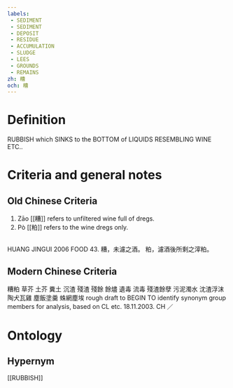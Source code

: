 ```yaml
---
labels: 
 - SEDIMENT
 - SEDIMENT
 - DEPOSIT
 - RESIDUE
 - ACCUMULATION
 - SLUDGE
 - LEES
 - GROUNDS
 - REMAINS
zh: 糟
och: 糟
---
```


# Definition
RUBBISH which SINKS to the BOTTOM of LIQUIDS RESEMBLING WINE ETC..
# Criteria and general notes
## Old Chinese Criteria
1. Zāo [[糟]] refers to unfiltered wine full of dregs.
2. Pò [[粕]] refers to the wine dregs only.
## 
HUANG JINGUI 2006
FOOD 43.
糟，未濾之酒。
粕，濾酒後所剩之滓粕。
## Modern Chinese Criteria
糟粕
草芥
土芥
糞土
沉渣
殘渣
殘餘
餘燼
遺毒
流毒
殘渣餘孽
污泥濁水
沈渣浮沫
陶犬瓦雞
塵飯塗羹
蛛網塵埃
rough draft to BEGIN TO identify synonym group members for analysis, based on CL etc. 18.11.2003. CH ／
# Ontology

## Hypernym
[[RUBBISH]]